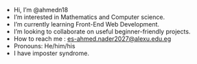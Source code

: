 - Hi, I’m @ahmedn18
- I’m interested in Mathematics and Computer science.
- I’m currently learning Front-End Web Development.
- I’m looking to collaborate on useful beginner-friendly projects.
- How to reach me : es-ahmed.nader2027@alexu.edu.eg
- Pronouns: He/him/his
- I have imposter syndrome.

